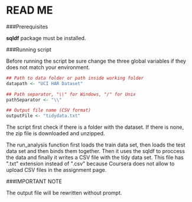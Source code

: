 READ ME
==============

###Prerequisites

**sqldf** package must be installed.

###Running script

Before running the script be sure change the three global variables if they does not match your environment. 

```R
## Path to data folder or path inside working folder
datapath <- "UCI HAR Dataset"

## Path separator, "\\" for Windows, "/" for Unix
pathSeparator <- "\\"

## Output file name (CSV format)
outputFile <- "tidydata.txt"
```

The script first check if there is a folder with the dataset. If there is none, the zip file is downloaded and unzipped.

The run_analysis function first loads the train data set, then loads the test data set and then binds them together. Then it uses the sqldf to proccess the data and finally it writes a CSV file with the tidy data set. This file has ".txt" extension instead of ".csv" because Coursera does not allow to upload CSV files in the assignment page.

###IMPORTANT NOTE

The output file will be rewritten without prompt.